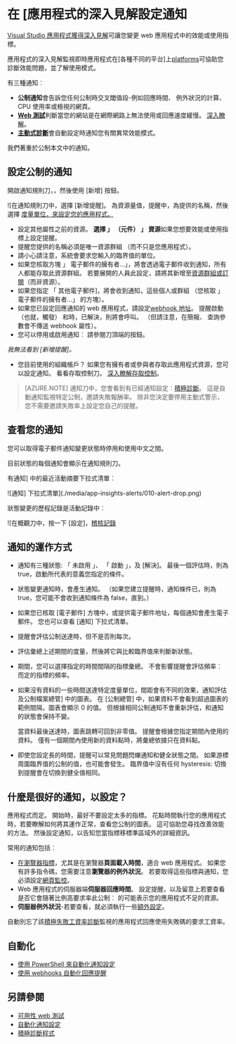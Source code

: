 <properties 
    pageTitle="設定通知中的應用程式的深入見解 |Microsoft Azure" 
    description="取得有關變得很慢回應時間、 例外]，與其他效能或 web 應用程式中的使用方式變更通知。" 
    services="application-insights" 
    documentationCenter=""
    authors="alancameronwills" 
    manager="douge"/>

<tags 
    ms.service="application-insights" 
    ms.workload="tbd" 
    ms.tgt_pltfrm="ibiza" 
    ms.devlang="na" 
    ms.topic="article" 
    ms.date="10/14/2016" 
    ms.author="awills"/>
 
# <a name="set-alerts-in-application-insights"></a>在 [應用程式的深入見解設定通知

[Visual Studio 應用程式獲得深入見解][start]可讓您變更 web 應用程式中的效能或使用指標。 

應用程式的深入見解監視即時應用程式在[各種不同的平台]上[platforms]可協助您診斷效能問題，並了解使用模式。

有三種通知︰

* **公制通知**會告訴您任何公制時交叉閾值段-例如回應時間、 例外狀況的計算、 CPU 使用率或檢視的網頁。 
* [**Web 測試**][availability]判斷當您的網站是在網際網路上無法使用或回應速度緩慢。 [深入瞭解][availability]。
* [**主動式診斷**](app-insights-proactive-diagnostics.md)會自動設定時通知您有關異常效能模式。

我們著重於公制本文中的通知。

## <a name="set-a-metric-alert"></a>設定公制的通知

開啟通知規則刀，，然後使用 [新增] 按鈕。 

![在通知規則刀中，選擇 [新增提醒]。 為資源量值，提醒中，為提供的名稱，然後選擇 [度量單位，來設定您的應用程式。](./media/app-insights-alerts/01-set-metric.png)

* 設定其他屬性之前的資源。 **選擇 」 （元件） 」 資源**如果您想要效能或使用指標上設定提醒。
* 提醒您提供的名稱必須是唯一資源群組 （而不只是您應用程式）。
* 請小心請注意，系統會要求您輸入的臨界值的單位。
* 如果您核取方塊 」 電子郵件的擁有者...」，將會透過電子郵件收到通知，所有人都能存取此資源群組。 若要展開的人員此設定，請將其新增至[資源群組或訂閱](app-insights-resources-roles-access-control.md)（而非資源）。
* 如果您指定 「 其他電子郵件]，將會收到通知，這些個人或群組 （您核取 」 電子郵件的擁有者...」 的方塊）。 
* 如果您已設定回應通知的 web 應用程式，請設定[webhook 地址](../monitoring-and-diagnostics/insights-webhooks-alerts.md)。 提醒啟動 （也就，觸發） 和時，已解決，則將會呼叫。 （但請注意，在簡報、 查詢參數會不傳送 webhook 屬性）。
* 您可以停用或啟用通知︰ 請參閱刀頂端的按鈕。

*我無法看到 [新增提醒]。* 

- 您目前使用的組織帳戶？ 如果您有擁有者或參與者存取此應用程式資源，您可以設定通知。 看看存取控制刀。 [深入瞭解存取控制][roles]。

> [AZURE.NOTE] 通知刀中，您會看到有已經通知設定︰[積極診斷](app-insights-proactive-failure-diagnostics.md)。 這是自動通知監視特定公制，邀請失敗報酬率。 除非您決定要停用主動式警示，您不需要邀請失敗率上設定您自己的提醒。 

## <a name="see-your-alerts"></a>查看您的通知

您可以取得電子郵件通知變更狀態時停用和使用中文之間。 

目前狀態的每個通知會顯示在通知規則刀。

有通知] 中的最近活動摘要下拉式清單︰

![通知] 下拉式清單](./media/app-insights-alerts/010-alert-drop.png)

狀態變更的歷程記錄是活動記錄中︰

![在概觀刀中，按一下 [設定]，[稽核記錄](./media/app-insights-alerts/09-alerts.png)



## <a name="how-alerts-work"></a>通知的運作方式

* 通知有三種狀態: 「 未啟用 」、 「 啟動 」，及 [解決]。 最後一個評估時，則為 true，啟動所代表的意義您指定的條件。

* 狀態變更通知時，會產生通知。 （如果您建立提醒時，通知條件已，則為 true，您可能不會收到通知條件為 false，直到。）

* 如果您已核取 [電子郵件] 方塊中，或提供電子郵件地址，每個通知會產生電子郵件。 您也可以查看 [通知] 下拉式清單。

* 提醒會評估公制送達時，但不是否則每次。

* 評估彙總上述期間的度量，然後將它與比較臨界值來判斷新狀態。

* 期間，您可以選擇指定的時間間隔的指標彙總。 不會影響提醒會評估頻率︰ 而定的指標的頻率。

* 如果沒有資料的一些時間送達特定度量單位，間距會有不同的效果，通知評估及公制檔案總管] 中的圖表。 在 [公制總管] 中，如果資料不會看到超過圖表的範例間隔，圖表會顯示 0 的值。 但根據相同公制通知不會重新評估，和通知的狀態會保持不變。 

    當資料最後送達時，圖表跳轉可回到非零值。 提醒會根據您指定期間內使用的資料。 僅有一個期間內使用新的資料點時，將彙總依據只在資料點。

* 即使您設定長的時間，提醒可以常見問題閃爍通知和健全狀態之間。 如果游標周圍臨界值的公制的值，也可能會發生。 臨界值中沒有任何 hysteresis: 切換到提醒會在切換到健全值相同。



## <a name="what-are-good-alerts-to-set"></a>什麼是很好的通知，以設定？

應用程式而定。 開始時，最好不要設定太多的指標。 花點時間執行您的應用程式時，若要瞭解如何將其運作正常，查看您公制的圖表。 這可協助您尋找改善效能的方法。 然後設定通知，以告知您當指標移標準區域外的詳細資訊。 

常用的通知包括︰

* [在瀏覽器指標][client]，尤其是在瀏覽器**頁面載入時間**，適合 web 應用程式。 如果您有許多指令碼，您需要注意**瀏覽器的例外狀況**。 若要取得這些指標與通知，您必須設定[網頁監控][client]。
* Web 應用程式的伺服器端**伺服器回應時間**。 設定提醒，以及留意上若要查看是否它會隨著比例高要求率此公制︰ 的可能表示您的應用程式不足的資源。 
* **伺服器例外狀況**-若要查看，就必須執行一些[額外設定](app-insights-asp-net-exceptions.md)。

自動別忘了該[積極失敗工資率診斷](app-insights-proactive-failure-diagnostics.md)監視的應用程式回應使用失敗碼的要求工資率。 

## <a name="automation"></a>自動化

* [使用 PowerShell 來自動化通知設定](app-insights-powershell-alerts.md)
* [使用 webhooks 自動化回應提醒](../monitoring-and-diagnostics/insights-webhooks-alerts.md)

## <a name="see-also"></a>另請參閱

* [可用性 web 測試](app-insights-monitor-web-app-availability.md)
* [自動化通知設定](app-insights-powershell-alerts.md)
* [積極診斷程式](app-insights-proactive-diagnostics.md) 



<!--Link references-->

[availability]: app-insights-monitor-web-app-availability.md
[client]: app-insights-javascript.md
[platforms]: app-insights-platforms.md
[roles]: app-insights-resources-roles-access-control.md
[start]: app-insights-overview.md

 